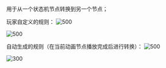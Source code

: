 用于从一个状态机节点转换到另一个节点；

玩家自定义的规则：
![500](https://pic-1315225359.cos.ap-shanghai.myqcloud.com/20240310210805.png)

![500](https://pic-1315225359.cos.ap-shanghai.myqcloud.com/20240310210923.png)


自动生成的规则（在当前动画节点播放完成后进行转换）：
![500](https://pic-1315225359.cos.ap-shanghai.myqcloud.com/20240310210838.png)

![300](https://pic-1315225359.cos.ap-shanghai.myqcloud.com/20240310211011.png)
